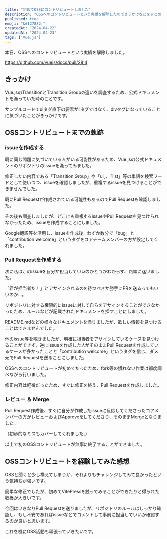 ```yaml
---
title: "初めてOSSにコントリビュートしました"
description: "OSSへのコントリビュートという実績を解除したのできっかけなどをまとめる。"
published: true
emoji: "&#127882;"
createdAt: "2024-04-22"
updatedAt: "2024-04-23"
tags: ['Vue.js']
---
```


本日、OSSへのコントリビュートという実績を解除しました。  

https://github.com/vuejs/docs/pull/2814

## きっかけ

Vue.jsのTransitionとTransition Groupの違いを調査するため、公式ドキュメントを漁っていた時のことです。  

サンプルコードでulタグ直下の要素がliタグではなく、divタグになっていることに気づいたことがきっかけです。  

## OSSコントリビュートまでの軌跡

### issueを作成する
既に同じ問題に気づいている人がいる可能性があるため、Vue.jsの公式ドキュメントのリポジトリのissueを漁ってみました。  

修正したい内容である「Transition Group」や「ul」、「list」等の単語を検索ワードとして使いつつ、issueを確認しましたが、重複するissueを見つけることができませんでした。  

既にPull Requestが作成されている可能性もあるのでPull Requestも確認しました。  

その後も調査しましたが、どこにも重複するissueやPull Requestを見つけられなかったため、issueを作成することにしました。  

Google翻訳等を活用し、issueを作成後、わずか数分で「bug」と「contribution welcome」というタグをコアチームメンバーの方が設定してくれました。  


### Pull Requestを作成する
次に私はこのissueを自分が担当していいのかどうかわからず、路頭に迷いました。  

「君が担当者だ！」とアサインされるのを待つべきか勝手にPRを送るってもいいのか...。  

リポジトリに対する権限的にissueに対して自らをアサインすることができなかったため、ルールなどが記載されたドキュメントを探すことにしました。  

README.mdなどの様々なドキュメントを漁りましたが、欲しい情報を見つけることはできませんでした。  

他のissue等を覗きましたが、明確に担当者をアサインしているケースを見つけることができず、逆にissueを作成した人がそのままPull Requestを作成しているケースが多かったことと「contribution welcome」というタグを信じ、ダメ元でPull Requestを送ることにしました。  

OSSへのコントリビュートが初めてだったため、fork等の慣れない作業は都度調べながら行いました。  

修正内容は軽微だったため、すぐに修正を終え、Pull Requestを作成しました。  


### レビュー ＆ Merge
Pull Request作成後、すぐに自分が作成したissueに反応してくださったコアメンバーの方がレビューおよびApproveをしてくださり、そのままMergeとなりました。  

（初歩的なミスもカバーしてくれました。）  

以上で初のOSSコントリビュートが無事に終了することができました。  


## OSSコントリビュートを経験してみた感想

OSSと聞くと少し構えてしまうが、それよりもチャレンジしてみて良かったという気持ちが強いです。  

簡単な修正でしたが、初めてVitePressを触ってみることができたりと得られた収穫が大きいです。  

今回はいきなりPull Requestを送りましたが、リポジトリのルールはしっかり確認し、もし不安であればissueなどでコメントして事前に担当していいか確認するのが良いと思います。  

これを機にOSS活動も頑張っていきたいです。
